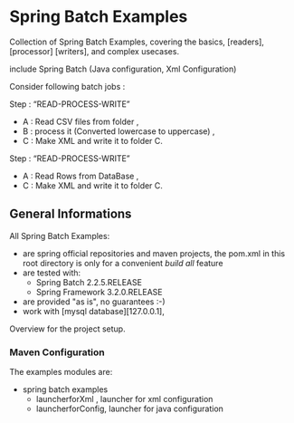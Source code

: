 # Spring Batch Examples

Collection of Spring Batch Examples, covering the basics, [readers], [processor] [writers], and complex usecases.

include Spring Batch (Java configuration, Xml Configuration) 


Consider following batch jobs :

Step  : “READ-PROCESS-WRITE”
* A : Read CSV files from folder , 
* B : process it (Converted lowercase to uppercase)  , 
* C : Make XML and write it to folder C. 

Step  : “READ-PROCESS-WRITE”
* A : Read Rows from DataBase , 
* C : Make XML and write it to folder C. 


## General Informations

All Spring Batch Examples:

* are spring official repositories and maven projects, the pom.xml in this root directory is only for a convenient _build all_ feature
* are tested with:
  * Spring Batch 2.2.5.RELEASE
  * Spring Framework 3.2.0.RELEASE
* are provided "as is", no guarantees :-)
* work with [mysql database][127.0.0.1], 

Overview for the project setup.

### Maven Configuration

The examples modules are:

* spring batch examples 
    * launcherforXml , launcher for xml configuration 
    * launcherforConfig, launcher for java configuration 



